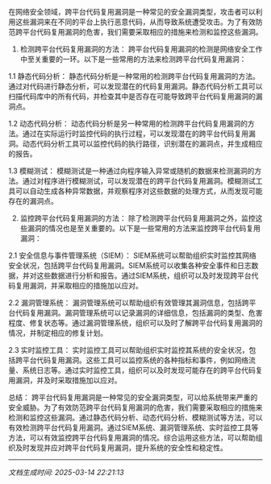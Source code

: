 在网络安全领域，跨平台代码复用漏洞是一种常见的安全漏洞类型，攻击者可以利用这些漏洞来在不同的平台上执行恶意代码，从而导致系统遭受攻击。为了有效防范跨平台代码复用漏洞的危害，我们需要采取相应的措施来检测和监控这些漏洞。

1. 检测跨平台代码复用漏洞的方法：
跨平台代码复用漏洞的检测是网络安全工作中至关重要的一环。以下是一些常用的方法来检测跨平台代码复用漏洞：

1.1 静态代码分析：
静态代码分析是一种常用的检测跨平台代码复用漏洞的方法。通过对代码进行静态分析，可以发现潜在的代码复用漏洞。静态代码分析工具可以扫描代码库中的所有代码，并检查其中是否存在可能导致跨平台代码复用漏洞的漏洞点。

1.2 动态代码分析：
动态代码分析是另一种常用的检测跨平台代码复用漏洞的方法。通过在实际运行时监控代码的执行过程，可以发现潜在的跨平台代码复用漏洞。动态代码分析工具可以监控代码的执行路径，识别潜在的漏洞点，并生成相应的报告。

1.3 模糊测试：
模糊测试是一种通过向程序输入异常或随机的数据来检测漏洞的方法。通过对程序进行模糊测试，可以发现潜在的跨平台代码复用漏洞。模糊测试工具可以自动生成各种异常数据，并观察程序对这些数据的处理方式，从而发现可能存在的漏洞点。

2. 监控跨平台代码复用漏洞的方法：
除了检测跨平台代码复用漏洞之外，监控这些漏洞的情况也是至关重要的。以下是一些常用的方法来监控跨平台代码复用漏洞：

2.1 安全信息与事件管理系统（SIEM）：
SIEM系统可以帮助组织实时监控其网络安全状况，包括跨平台代码复用漏洞。SIEM系统可以收集各种安全事件和日志数据，并对这些数据进行分析和报告。通过SIEM系统，组织可以及时发现跨平台代码复用漏洞，并采取相应的措施加以应对。

2.2 漏洞管理系统：
漏洞管理系统可以帮助组织有效管理其漏洞信息，包括跨平台代码复用漏洞。漏洞管理系统可以记录漏洞的详细信息，包括漏洞的类型、危害程度、修复状态等。通过漏洞管理系统，组织可以及时了解跨平台代码复用漏洞的情况，并制定相应的修复计划。

2.3 实时监控工具：
实时监控工具可以帮助组织实时监控其系统的安全状况，包括跨平台代码复用漏洞。这些工具可以监控系统的各种指标和事件，例如网络流量、系统日志等。通过实时监控工具，组织可以及时发现可能存在的跨平台代码复用漏洞，并及时采取措施加以应对。

总结：
跨平台代码复用漏洞是一种常见的安全漏洞类型，可以给系统带来严重的安全威胁。为了有效防范跨平台代码复用漏洞的危害，我们需要采取相应的措施来检测和监控这些漏洞。通过静态代码分析、动态代码分析、模糊测试等方法，可以有效检测跨平台代码复用漏洞。通过SIEM系统、漏洞管理系统、实时监控工具等方法，可以有效监控跨平台代码复用漏洞的情况。综合运用这些方法，可以帮助组织及时发现并应对跨平台代码复用漏洞，提升系统的安全性和稳定性。

---

*文档生成时间: 2025-03-14 22:21:13*
